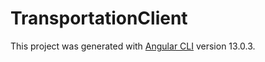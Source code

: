 # TransportationClient

This project was generated with [Angular CLI](https://github.com/angular/angular-cli) version 13.0.3.
